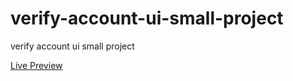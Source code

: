 # verify-account-ui-small-project
<p>verify account ui small project</p>
<a href="https://elhoussnimed.github.io/verify-account-ui-small-project/">Live Preview</a>
